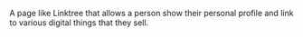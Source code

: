 A page like Linktree that allows a person show their personal profile and link to various digital things that they sell.

